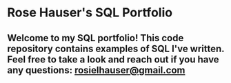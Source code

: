 # Rose Hauser's SQL Portfolio

## Welcome to my SQL portfolio! This code repository contains examples of SQL I've written. Feel free to take a look and reach out if you have any questions: rosielhauser@gmail.com

